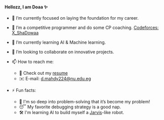 #### Hellozz, I am Doaa ✨

<!--
**Doaa-Mahdy/Doaa-Mahdy** is a ✨ _special_ ✨ repository because its `README.md` (this file) appears on your GitHub profile.

Here are some ideas to get you started:
-->

- 🔭 I’m currently focused on laying the foundation for my career.
- 🌱 I’m a competitive programmer and do some CP coaching. [Codeforces: X_ShaDowaa](https://codeforces.com/profile/X_ShaDowaa)
- 🤖 I’m currently learning AI & Machine learning.
- 👯 I’m looking to collaborate on innovative projects.
  
- 📫 How to reach me:
  - 📝 Check out my [resume](https://nileuniversity-my.sharepoint.com/:f:/g/personal/d_mahdy2224_nu_edu_eg/Eg_ELJZU4iNKsgGWU_HAbXQByJ8wdlLLwu4OUVuCR3fxrg?e=m0uA15)
  - ✉️ E-mail: [d.mahdy224@nu.edu.eg](d.mahdy224@nu.edu.eg)
    
- ⚡ Fun facts:
   - 🧠 I'm so deep into problem-solving that it’s become my problem!
   - 😴 My favorite debugging strategy is a good nap.
   - 🛠️ I'm learning AI to build myself a [Jarvis](https://g.co/kgs/cmcVX9J)-like robot.
  <!--
   - In my free time, I watch a lot of movies.
     -->
